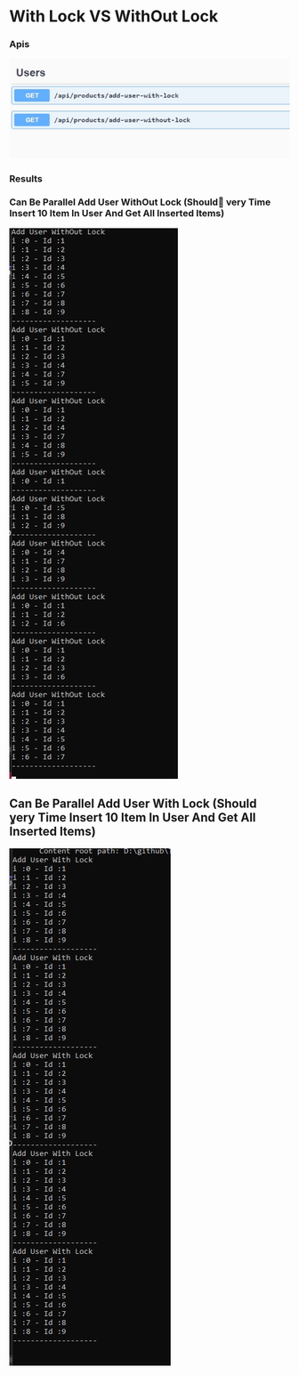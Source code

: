 
# With Lock VS WithOut Lock
### Apis
![My Remote Image](https://github.com/nosratifarhad/Parallel_DotNet6/blob/main/img/Parallel_Test_DotNet63.jpg)

### Results

### Can Be Parallel Add User WithOut Lock (Should ٍvery Time Insert 10 Item In User And Get All Inserted Items)
![My Remote Image](https://github.com/nosratifarhad/Parallel_DotNet6/blob/main/img/Parallel_Test_DotNet61.jpg)

## Can Be Parallel Add User With Lock (Should ٍvery Time Insert 10 Item In User And Get All Inserted Items)
![My Remote Image](https://github.com/nosratifarhad/Parallel_DotNet6/blob/main/img/Parallel_Test_DotNet62.jpg)
